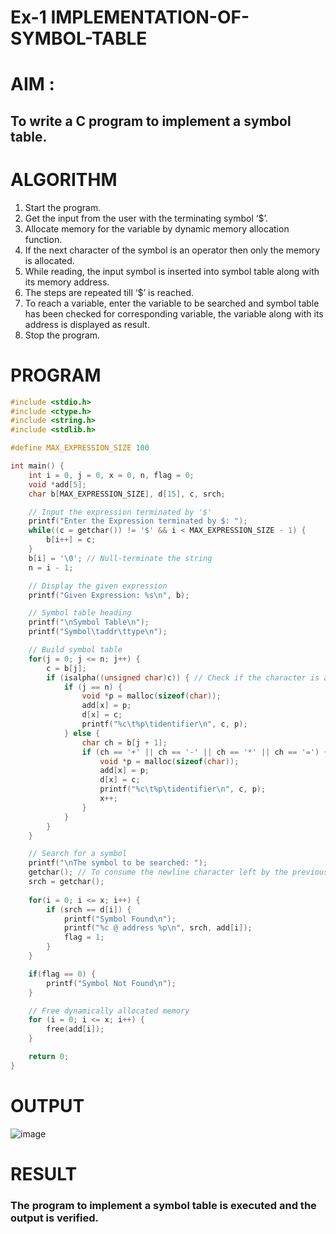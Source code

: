 # Ex-1 IMPLEMENTATION-OF-SYMBOL-TABLE
# AIM :
## To write a C program to implement a symbol table.
# ALGORITHM
1.	Start the program.
2.	Get the input from the user with the terminating symbol ‘$’.
3.	Allocate memory for the variable by dynamic memory allocation function.
4.	If the next character of the symbol is an operator then only the memory is allocated.
5.	While reading, the input symbol is inserted into symbol table along with its memory address.
6.	The steps are repeated till ‘$’ is reached.
7.	To reach a variable, enter the variable to be searched and symbol table has been checked for corresponding variable, the variable along with its address is displayed as result.
8.	Stop the program. 
# PROGRAM
```c
#include <stdio.h> 
#include <ctype.h> 
#include <string.h> 
#include <stdlib.h>

#define MAX_EXPRESSION_SIZE 100

int main() {
    int i = 0, j = 0, x = 0, n, flag = 0; 
    void *add[5];
    char b[MAX_EXPRESSION_SIZE], d[15], c, srch;

    // Input the expression terminated by '$'
    printf("Enter the Expression terminated by $: ");
    while((c = getchar()) != '$' && i < MAX_EXPRESSION_SIZE - 1) { 
        b[i++] = c;
    }
    b[i] = '\0'; // Null-terminate the string
    n = i - 1;

    // Display the given expression
    printf("Given Expression: %s\n", b);

    // Symbol table heading
    printf("\nSymbol Table\n"); 
    printf("Symbol\taddr\ttype\n");

    // Build symbol table
    for(j = 0; j <= n; j++) { 
        c = b[j];
        if (isalpha((unsigned char)c)) { // Check if the character is a letter
            if (j == n) {
                void *p = malloc(sizeof(char)); 
                add[x] = p;
                d[x] = c; 
                printf("%c\t%p\tidentifier\n", c, p);
            } else {
                char ch = b[j + 1];
                if (ch == '+' || ch == '-' || ch == '*' || ch == '=') { 
                    void *p = malloc(sizeof(char));
                    add[x] = p;
                    d[x] = c; 
                    printf("%c\t%p\tidentifier\n", c, p); 
                    x++;
                }
            }
        }
    }

    // Search for a symbol
    printf("\nThe symbol to be searched: "); 
    getchar(); // To consume the newline character left by the previous input
    srch = getchar();
    
    for(i = 0; i <= x; i++) { 
        if (srch == d[i]) {
            printf("Symbol Found\n"); 
            printf("%c @ address %p\n", srch, add[i]); 
            flag = 1;
        }
    }

    if(flag == 0) {
        printf("Symbol Not Found\n");
    }

    // Free dynamically allocated memory
    for (i = 0; i <= x; i++) {
        free(add[i]);
    }

    return 0;
}
```
# OUTPUT
![image](https://github.com/user-attachments/assets/f78a9426-d065-4e5e-9e7a-1a62cf8fecfc)

# RESULT
### The program to implement a symbol table is executed and the output is verified.
